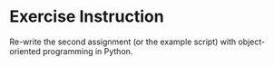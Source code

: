 # Exercise Instruction

Re-write the second assignment (or the example script) with object-oriented programming in Python.